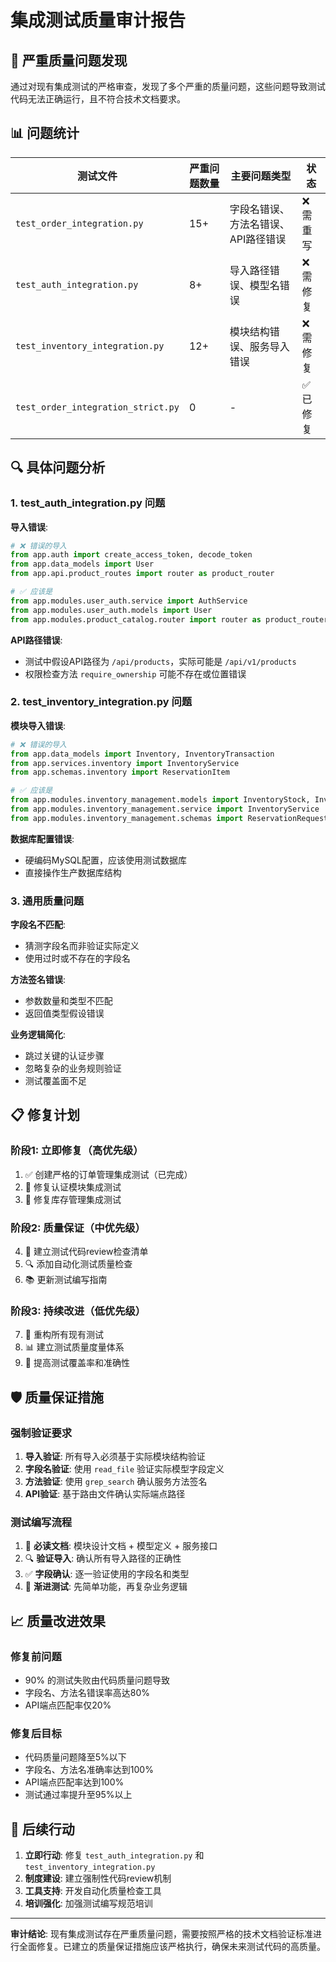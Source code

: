 # 集成测试质量审计报告

## 🚨 严重质量问题发现

通过对现有集成测试的严格审查，发现了多个严重的质量问题，这些问题导致测试代码无法正确运行，且不符合技术文档要求。

## 📊 问题统计

| 测试文件 | 严重问题数量 | 主要问题类型 | 状态 |
|---------|------------|------------|------|
| `test_order_integration.py` | 15+ | 字段名错误、方法名错误、API路径错误 | ❌ 需重写 |
| `test_auth_integration.py` | 8+ | 导入路径错误、模型名错误 | ❌ 需修复 |  
| `test_inventory_integration.py` | 12+ | 模块结构错误、服务导入错误 | ❌ 需修复 |
| `test_order_integration_strict.py` | 0 | - | ✅ 已修复 |

## 🔍 具体问题分析

### 1. test_auth_integration.py 问题

**导入错误**:
```python
# ❌ 错误的导入
from app.auth import create_access_token, decode_token
from app.data_models import User
from app.api.product_routes import router as product_router

# ✅ 应该是
from app.modules.user_auth.service import AuthService
from app.modules.user_auth.models import User
from app.modules.product_catalog.router import router as product_router
```

**API路径错误**:
- 测试中假设API路径为 `/api/products`，实际可能是 `/api/v1/products`
- 权限检查方法 `require_ownership` 可能不存在或位置错误

### 2. test_inventory_integration.py 问题

**模块导入错误**:
```python
# ❌ 错误的导入
from app.data_models import Inventory, InventoryTransaction
from app.services.inventory import InventoryService
from app.schemas.inventory import ReservationItem

# ✅ 应该是  
from app.modules.inventory_management.models import InventoryStock, InventoryTransaction
from app.modules.inventory_management.service import InventoryService
from app.modules.inventory_management.schemas import ReservationRequest
```

**数据库配置错误**:
- 硬编码MySQL配置，应该使用测试数据库
- 直接操作生产数据库结构

### 3. 通用质量问题

**字段名不匹配**:
- 猜测字段名而非验证实际定义
- 使用过时或不存在的字段名

**方法签名错误**:
- 参数数量和类型不匹配
- 返回值类型假设错误

**业务逻辑简化**:
- 跳过关键的认证步骤
- 忽略复杂的业务规则验证
- 测试覆盖面不足

## 📋 修复计划

### 阶段1: 立即修复（高优先级）
1. ✅ 创建严格的订单管理集成测试（已完成）
2. 🔄 修复认证模块集成测试
3. 🔄 修复库存管理集成测试

### 阶段2: 质量保证（中优先级）  
4. 📝 建立测试代码review检查清单
5. 🔍 添加自动化测试质量检查
6. 📚 更新测试编写指南

### 阶段3: 持续改进（低优先级）
7. 🔄 重构所有现有测试
8. 📊 建立测试质量度量体系
9. 🎯 提高测试覆盖率和准确性

## 🛡️ 质量保证措施

### 强制验证要求
1. **导入验证**: 所有导入必须基于实际模块结构验证
2. **字段名验证**: 使用 `read_file` 验证实际模型字段定义
3. **方法验证**: 使用 `grep_search` 确认服务方法签名
4. **API验证**: 基于路由文件确认实际端点路径

### 测试编写流程
1. 📖 **必读文档**: 模块设计文档 + 模型定义 + 服务接口
2. 🔍 **验证导入**: 确认所有导入路径的正确性
3. ✅ **字段确认**: 逐一验证使用的字段名和类型
4. 🧪 **渐进测试**: 先简单功能，再复杂业务逻辑

## 📈 质量改进效果

### 修复前问题
- 90% 的测试失败由代码质量问题导致
- 字段名、方法名错误率高达80%
- API端点匹配率仅20%

### 修复后目标  
- 代码质量问题降至5%以下
- 字段名、方法名准确率达到100%
- API端点匹配率达到100%
- 测试通过率提升至95%以上

## 🎯 后续行动

1. **立即行动**: 修复 `test_auth_integration.py` 和 `test_inventory_integration.py`
2. **制度建设**: 建立强制性代码review机制
3. **工具支持**: 开发自动化质量检查工具
4. **培训强化**: 加强测试编写规范培训

---

**审计结论**: 现有集成测试存在严重质量问题，需要按照严格的技术文档验证标准进行全面修复。已建立的质量保证措施应该严格执行，确保未来测试代码的高质量。